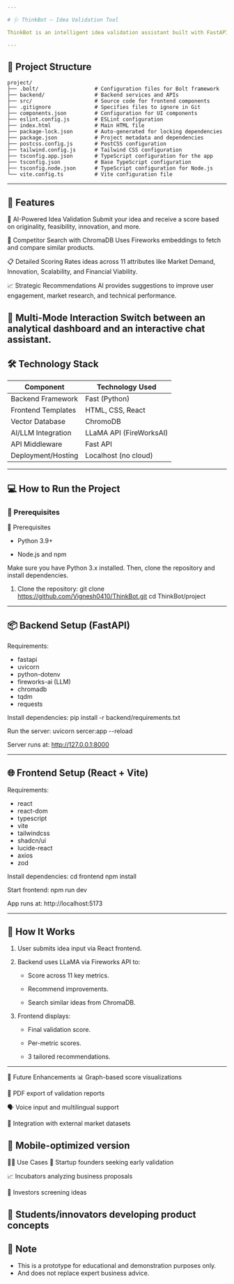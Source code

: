 ```yaml
---

# 🩺 ThinkBot – Idea Validation Tool

ThinkBot is an intelligent idea validation assistant built with FastAPI (Python) and React (TypeScript). It evaluates startup or project ideas across multiple business factors using an AI model (LLaMA via Fireworks API) and provides a validation score, recommendations, and competitor analysis powered by vector search.

---
```


## 📂 Project Structure


```
project/
├── .bolt/                  # Configuration files for Bolt framework
├── backend/                # Backend services and APIs
├── src/                    # Source code for frontend components
├── .gitignore              # Specifies files to ignore in Git
├── components.json         # Configuration for UI components
├── eslint.config.js        # ESLint configuration
├── index.html              # Main HTML file
├── package-lock.json       # Auto-generated for locking dependencies
├── package.json            # Project metadata and dependencies
├── postcss.config.js       # PostCSS configuration
├── tailwind.config.js      # Tailwind CSS configuration
├── tsconfig.app.json       # TypeScript configuration for the app
├── tsconfig.json           # Base TypeScript configuration
├── tsconfig.node.json      # TypeScript configuration for Node.js
└── vite.config.ts          # Vite configuration file

```

---

## 🚀 Features

🧠 AI-Powered Idea Validation 
Submit your idea and receive a score based on originality, feasibility, innovation, and more.

🏢 Competitor Search with ChromaDB
Uses Fireworks embeddings to fetch and compare similar products.

📋 Detailed Scoring
Rates ideas across 11 attributes like Market Demand, Innovation, Scalability, and Financial Viability.

📈 Strategic Recommendations
AI provides suggestions to improve user engagement, market research, and technical performance.

💬 Multi-Mode Interaction
Switch between an analytical dashboard and an interactive chat assistant.
---

## 🛠️ Technology Stack

| Component              | Technology Used         |
|------------------------|-------------------------|
| Backend Framework      | Fast (Python)           |
| Frontend Templates     | HTML, CSS, React        |
| Vector Database        | ChromoDB                |
| AI/LLM Integration     | LLaMA API (FireWorksAI) |
| API Middleware         | Fast API                |
| Deployment/Hosting     | Localhost (no cloud)    |

---

## 💻 How to Run the Project

### 🔧 Prerequisites

🔧 Prerequisites
   - Python 3.9+

   - Node.js and npm

Make sure you have Python 3.x installed. Then, clone the repository and install dependencies.

1. Clone the repository:
   git clone https://github.com/Vignesh0410/ThinkBot.git
   cd ThinkBot/project

------------------------------------
📦 Backend Setup (FastAPI)
------------------------------------

Requirements:
- fastapi
- uvicorn
- python-dotenv
- fireworks-ai (LLM)
- chromadb
- tqdm
- requests

Install dependencies:
  pip install -r backend/requirements.txt

Run the server:
  uvicorn sercer:app --reload

Server runs at:
  http://127.0.0.1:8000

------------------------------------
🌐 Frontend Setup (React + Vite)
------------------------------------

Requirements:
- react
- react-dom
- typescript
- vite
- tailwindcss
- shadcn/ui
- lucide-react
- axios
- zod

Install dependencies:
  cd frontend
  npm install

Start frontend:
  npm run dev

App runs at:
  http://localhost:5173




---

## 🤖 How It Works

1. User submits idea input via React frontend.

2. Backend uses LLaMA via Fireworks API to:

   - Score across 11 key metrics.

   - Recommend improvements.

   - Search similar ideas from ChromaDB.

3. Frontend displays:

   - Final validation score.

   - Per-metric scores.

   - 3 tailored recommendations.

---
🚀 Future Enhancements
📊 Graph-based score visualizations

🧾 PDF export of validation reports

🗣️ Voice input and multilingual support

🧠 Integration with external market datasets

📱 Mobile-optimized version
---

👨‍💼 Use Cases
🚀 Startup founders seeking early validation

📈 Incubators analyzing business proposals

💼 Investors screening ideas

🧪 Students/innovators developing product concepts
---


## 📌 Note

- This is a prototype for educational and demonstration purposes only.
- And does not replace expert business advice.
